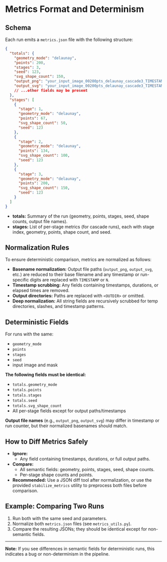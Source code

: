 # Metrics Format and Determinism

## Schema

Each run emits a `metrics.json` file with the following structure:

```json
{
  "totals": {
    "geometry_mode": "delaunay",
    "points": 200,
    "stages": 3,
    "seed": 123,
    "svg_shape_count": 150,
    "output_png": "your_input_image_00200pts_delaunay_cascade3_TIMESTAMP.png",
    "output_svg": "your_input_image_00200pts_delaunay_cascade3_TIMESTAMP.svg"
    // ...other fields may be present
  },
  "stages": [
    {
      "stage": 1,
      "geometry_mode": "delaunay",
      "points": 67,
      "svg_shape_count": 50,
      "seed": 123
    },
    {
      "stage": 2,
      "geometry_mode": "delaunay",
      "points": 134,
      "svg_shape_count": 100,
      "seed": 123
    },
    {
      "stage": 3,
      "geometry_mode": "delaunay",
      "points": 200,
      "svg_shape_count": 150,
      "seed": 123
    }
  ]
}
```

- **totals:** Summary of the run (geometry, points, stages, seed, shape counts, output file names).
- **stages:** List of per-stage metrics (for cascade runs), each with stage index, geometry, points, shape count, and seed.

## Normalization Rules

To ensure deterministic comparison, metrics are normalized as follows:

- **Basename normalization:**
  Output file paths (`output_png`, `output_svg`, etc.) are reduced to their base filename and any timestamp or run-specific digits are replaced with `TIMESTAMP` or `N`.
- **Timestamp scrubbing:**
  Any fields containing timestamps, durations, or elapsed times are removed.
- **Output directories:**
  Paths are replaced with `<OUTDIR>` or omitted.
- **Deep normalization:**
  All string fields are recursively scrubbed for temp directories, slashes, and timestamp patterns.

## Deterministic Fields

For runs with the same:
- `geometry_mode`
- `points`
- `stages`
- `seed`
- input image and mask

**The following fields must be identical:**
- `totals.geometry_mode`
- `totals.points`
- `totals.stages`
- `totals.seed`
- `totals.svg_shape_count`
- All per-stage fields except for output paths/timestamps

**Output file names** (e.g., `output_png`, `output_svg`) may differ in timestamp or run counter, but their normalized basenames should match.

## How to Diff Metrics Safely

- **Ignore:**
  - Any field containing timestamps, durations, or full output paths.
- **Compare:**
  - All semantic fields: geometry, points, stages, seed, shape counts.
  - Per-stage shape counts and points.
- **Recommended:**
  Use a JSON diff tool after normalization, or use the provided `stabilize_metrics` utility to preprocess both files before comparison.

## Example: Comparing Two Runs

1. Run both with the same seed and parameters.
2. Normalize both `metrics.json` files (see `metrics_utils.py`).
3. Compare the resulting JSONs; they should be identical except for non-semantic fields.

---

**Note:**
If you see differences in semantic fields for deterministic runs, this indicates a bug or non-determinism in the pipeline.
